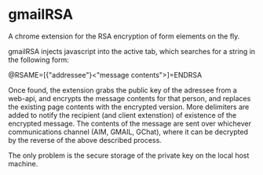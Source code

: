 gmailRSA
========

A chrome extension for the RSA encryption of form elements on the fly.



gmailRSA injects javascript into the active tab, which searches for a string in the following form:

@RSAME=[{"addressee"}<"message contents">]=ENDRSA

Once found, the extension grabs the public key of the adressee from a web-api, and encrypts the message contents for that person,
and replaces the existing page contents with the encrypted version. More delimiters are added to notify the recipient
(and client extenstion) of existence of the encrypted message.
The contents of the message are sent over whichever communications channel (AIM, GMAIL, GChat),
where it can be decrypted by the reverse of the above described process.

The only problem is the secure storage of the private key on the local host machine. 




